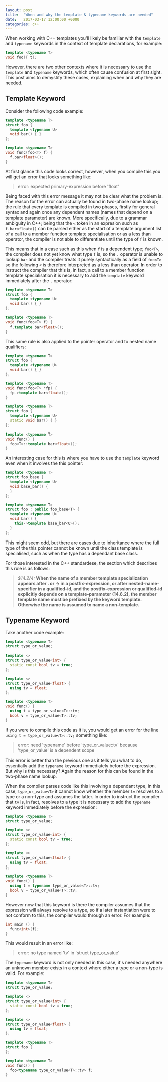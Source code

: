```yaml
---
layout: post
title:  "When and why the template & typename keywords are needed"
date:   2017-03-17 12:00:00 +0000
categories: c++
---
```


When working with C\+\+ templates you'll likely be familiar with the `template` and `typename` keywords in the context of template declarations, for example:

```cpp
template <typename T>
void foo(T t);
```

However, there are two other contexts where it is necessary to use the `template` and `typename` keywords, which often cause confusion at first sight. This post aims to demystify these cases, explaining when and why they are needed.

## Template Keyword
Consider the following code example:

```cpp
template <typename T>
struct foo {
  template <typename U>
  void bar() { }
};

template <typename T>
void func(foo<T> f) {
  f.bar<float>();
}
```

At first glance this code looks correct, however, when you compile this you will get an error that looks something like:

> error: expected primary-expression before 'float'

Being faced with this error message it may not be clear what the problem is. The reason for the error can actually be found in two-phase name lookup; the rule that every template is compiled in two phases, firstly for general syntax and again once any dependent names (names that depend on a template parameter) are known. More specifically, due to a grammar ambiguity in C\+\+; being that the `<` token in an expresion such as `f.bar<float>()` can be parsed either as the start of a template argument list of a call to a member function template specialisation or as a less than operator, the compiler is not able to differentiate until the type of `f` is known.

This means that in a case such as this when `f` is a dependent type; `foo<T>`, the compiler does not yet know what type `f` is, so the `.` operator is unable to lookup `bar` and the compiler treats it purely syntactically as a field of `foo<T>` so the following `<` is therefore interpreted as a less than operator. In order to instruct the compiler that this is, in fact, a call to a member function template specialisation it is necessary to add the `template` keyword immediately after the `.` operator:

```cpp
template <typename T>
struct foo {
  template <typename U>
  void bar() { }
};

template <typename T>
void func(foo<T> f) {
  f.template bar<float>();
}
```

This same rule is also applied to the pointer operator and to nested name qualifiers:

```cpp
template <typename T>
struct foo {
  template <typename U>
  void bar() { }
};

template <typename T>
void func(foo<T> *fp) {
  fp->template bar<float>();
}
```

```cpp
template <typename T>
struct foo {
  template <typename U>
  static void bar() { }
};

template <typename T>
void func() {
  foo<T>::template bar<float>();
}
```

An interesting case for this is where you have to use the `template` keyword even when it involves the this pointer:

```cpp
template <typename T>
struct foo_base {
  template <typename U>
  void base_bar() {
  }
};

template <typename T>
struct foo : public foo_base<T> {
  template <typename U>
  void bar() {
    this->template base_bar<U>();
  }
};
```

This might seem odd, but there are cases due to inheritance where the full type of the this pointer cannot be known until the class template is specialised, such as when the type has a dependant base class.

For those interested in the C\+\+ standardese, the section which describes this rule is as follows:

> *$14.2/4:*
**When the name of a member template specialization appears after . or -> in a postfix-expression, or after nested-name-specifier in a qualified-id, and the postfix-expression or qualified-id explicitly depends on a template-parameter (14.6.2), the member template name must be prefixed by the keyword template. Otherwise the name is assumed to name a non-template.**

## Typename Keyword

Take another code example:

```cpp
template <typename T>
struct type_or_value;

template <>
struct type_or_value<int> {
  static const bool tv = true;
};

template <>
struct type_or_value<float> {
  using tv = float;
};

template <typename T>
void func() {
  using t = type_or_value<T>::tv;
  bool v = type_or_value<T>::tv;
}
```

If you were to compile this code as it is, you would get an error for the line `using t = type_or_value<T>::tv;` something like:

> error: need 'typename' before 'type_or_value<T>::tv' because 'type_or_value<T>' is a dependent scope

This error is better than the previous one as it tells you what to do, essentially add the `typename` keyword immediately before the expression. But why is this necessary? Again the reason for this can be found in the two-phase name lookup.

When the compiler parses code like this involving a dependant type, in this case, `type_or_value<T>` it cannot know whether the member `tv` resolves to a type or a non-type and assumes the latter. In order to instruct the compiler that `tv` is, in fact, resolves to a type it is necessary to add the `typename` keyword immediately before the expression:

```cpp
template <typename T>
struct type_or_value;

template <>
struct type_or_value<int> {
  static const bool tv = true;
};

template <>
struct type_or_value<float> {
  using tv = float;
};

template <typename T>
void func() {
  using t = typename type_or_value<T>::tv;
  bool v = type_or_value<T>::tv;
}
```

However now that this keyword is there the compiler assumes that the expression will always resolve to a type, so if a later instantiation were to not conform to this, the compiler would through an error. For example:

```cpp
int main () {
  func<int>(f);
}
```

This would result in an error like:

> error: no type named 'tv' in 'struct type_or_value<int>'

The `typename` keyword is not only needed in this case, it's needed anywhere an unknown member exists in a context where either a type or a non-type is valid. For example:

```cpp
template <typename T>
struct type_or_value;

template <>
struct type_or_value<int> {
  static const bool tv = true;
};

template <>
struct type_or_value<float> {
  using tv = float;
};

template <typename T>
struct foo {
};

template <typename T>
void func() {
  foo<typename type_or_value<T>::tv> f;
}
```
